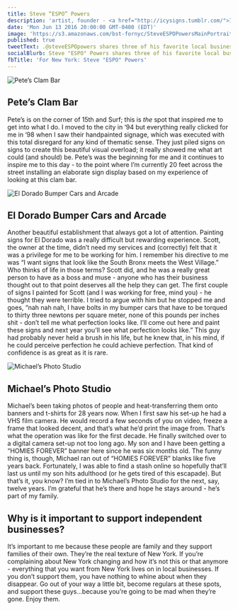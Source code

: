 ```yaml
---
title: Steve “ESPO” Powers
description: 'artist, founder - <a href="http://icysigns.tumblr.com/">Icy Signs</a>'
date: 'Mon Jun 13 2016 20:00:00 GMT-0400 (EDT)'
image: 'https://s3.amazonaws.com/bst-fornyc/SteveESPOPowersMainPortrait.jpg'
published: true
tweetText: .@steveESPOpowers shares three of his favorite local businesses in NYC
socialBlurb: Steve "ESPO" Powers shares three of his favorite local businesses in NYC.
fbTitle: 'For New York: Steve "ESPO" Powers'
---
```


![Pete’s Clam Bar](https://s3.amazonaws.com/bst-fornyc/SteveESPOPowersPetesClamBar.jpg)

## Pete’s Clam Bar

Pete’s is on the corner of 15th and Surf; this is _the_ spot that inspired me to get into what I do. I moved to the city in ‘94 but everything really clicked for me in ‘98 when I saw their handpainted signage, which was executed with this total disregard for any kind of thematic sense. They just piled signs on signs to create this beautiful visual overload; it really showed me what art could (and should) be. Pete’s was the beginning for me and it continues to inspire me to this day - to the point where I’m currently 20 feet across the street installing an elaborate sign display based on my experience of looking at this clam bar.

![El Dorado Bumper Cars and Arcade](https://s3.amazonaws.com/bst-fornyc/SteveESPOPowersElDorado.jpg)

## El Dorado Bumper Cars and Arcade

Another beautiful establishment that always got a lot of attention. Painting signs for El Dorado was a really difficult but rewarding experience. Scott, the owner at the time, didn’t need my services and (correctly) felt that it was a privilege for me to be working for him. I remember his directive to me was “I want signs that look like the South Bronx meets the West Village.” Who thinks of life in those terms? Scott did, and he was a really great person to have as a boss and muse - anyone who has their business thought out to that point deserves all the help they can get. The first couple of signs I painted for Scott (and I was working for free, mind you) - he thought they were terrible. I tried to argue with him but he stopped me and goes, “nah nah nah, I have bolts in my bumper cars that have to be torqued to thirty three newtons per square meter, none of this pounds per inches shit - don’t tell me what perfection looks like. I’ll come out here and paint these signs and next year you’ll see what perfection looks like.” This guy had probably never held a brush in his life, but he knew that, in his mind, if he could perceive perfection he could achieve perfection. That kind of confidence is as great as it is rare.

![Michael’s Photo Studio](https://s3.amazonaws.com/bst-fornyc/SteveESPOPowersMichaelsPhotoStudio.jpg)

## Michael’s Photo Studio

Michael’s been taking photos of people and heat-transferring them onto banners and t-shirts for 28 years now. When I first saw his set-up he had a VHS film camera. He would record a few seconds of you on video, freeze a frame that looked decent, and that’s what he’d print the image from. That’s what the operation was like for the first decade. He finally switched over to a digital camera set-up not too long ago. My son and I have been getting a “HOMIES FOREVER” banner here since he was six months old. The funny thing is, though, Michael ran out of “HOMIES FOREVER” blanks like five years back. Fortunately, I was able to find a stash online so hopefully that’ll last us until my son hits adulthood (or he gets tired of this escapade). But that’s it, you know? I’m tied in to Michael’s Photo Studio for the next, say, twelve years. I’m grateful that he’s there and hope he stays around - he’s part of my family.

## Why is it important to support independent businesses?

It’s important to me because these people are family and they support families of their own. They’re the real texture of New York. If you’re complaining about New York changing and how it’s not this or that anymore - everything that you want from New York lives on in local businesses. If you don’t support them, you have nothing to whine about when they disappear. Go out of your way a little bit, become regulars at these spots, and support these guys...because you’re going to be mad when they’re gone. Enjoy them.
